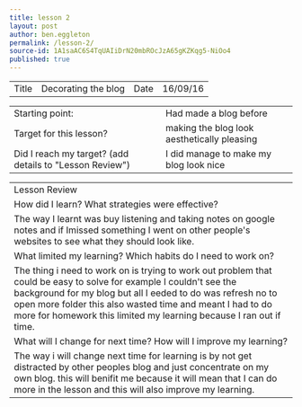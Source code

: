 ```yaml
---
title: lesson 2
layout: post
author: ben.eggleton
permalink: /lesson-2/
source-id: 1A1saAC6S4TqUAIiDrN20mbROcJzA65gKZKqg5-NiOo4
published: true
---
```

<table>
  <tr>
    <td>Title</td>
    <td>Decorating the blog</td>
    <td>Date</td>
    <td>16/09/16</td>
  </tr>
</table>


<table>
  <tr>
    <td>Starting point:</td>
    <td>Had made a blog before </td>
  </tr>
  <tr>
    <td>Target for this lesson?</td>
    <td>making the blog look aesthetically pleasing</td>
  </tr>
  <tr>
    <td>Did I reach my target? 
(add details to "Lesson Review")</td>
<td> I did manage to make my blog look nice</td>
  </tr>
</table>


<table>
  <tr>
    <td>Lesson Review</td>
  </tr>
  <tr>
    <td>How did I learn? What strategies were effective? </td>
  </tr>
  <tr>
    <td>The way I learnt was buy listening and taking notes on google notes and if Imissed something I went on  other people's websites to see what they should look like.</td>
  </tr>
  <tr>
    <td>What limited my learning? Which habits do I need to work on? </td>
  </tr>
  <tr>
    <td>The thing i need to work on is trying to work out problem that could be easy to solve for example I couldn't see the background for my blog but all I eeded to do was refresh no to open more folder this also wasted time and meant I had to do more for homework this limited my learning because I ran out if time.</td>
  </tr>
  <tr>
    <td>What will I change for next time? How will I improve my learning?</td>
  </tr>
  <tr>
    <td>The way i will change next time for learning is by not get distracted by other peoples blog and just concentrate on my own blog. this will benifit me because it will mean that I can do more in the lesson and this will also improve my learning. </td>
  </tr>
</table>


